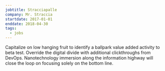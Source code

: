 ```yaml
---
jobtitle: Stracciapalle
company: Mr. Straccia
startdate: 2017-01-01
enddate: 2018-04-30
tags:
  - jobs
---
```


Capitalize on low hanging fruit to identify a ballpark value added activity to beta test. Override the digital divide with additional clickthroughs from DevOps. Nanotechnology immersion along the information highway will close the loop on focusing solely on the bottom line.
